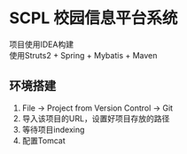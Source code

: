 # SCPL 校园信息平台系统

项目使用IDEA构建  
使用Struts2 + Spring + Mybatis + Maven  

## 环境搭建
1. File -> Project from Version Control -> Git
2. 导入该项目的URL，设置好项目存放的路径
3. 等待项目indexing
4. 配置Tomcat